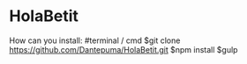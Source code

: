 # HolaBetit
How can you install: 
#terminal / cmd 
$git clone https://github.com/Dantepuma/HolaBetit.git
$npm install
$gulp 

